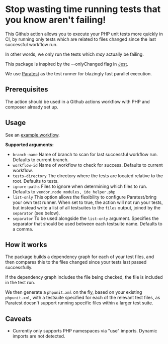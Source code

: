 # Stop wasting time running tests that you know aren't failing!

This Github action allows you to execute your PHP unit tests more quickly in CI, by running only tests which are related to files changed since the last successful workflow run.

In other words, we only run the tests which *may* actually be failing.

This package is inspired by the --onlyChanged flag in [Jest](https://github.com/jestjs/jest).

We use [Paratest](https://github.com/paratestphp/paratest) as the test runner for blazingly fast parallel execution.

## Prerequisites

The action should be used in a Github actions workflow with PHP and composer already set up.

## Usage

See an [example workflow](./.github/workflows/example.yml).

**Supported arguments:**

- `branch-name` Name of branch to scan for last successful workflow run. Defaults to current branch.
- `workflow-id` Name of workflow to check for success. Defaults to current workflow.
- `tests-directory` The directory where the tests are located relative to the root. Defaults to tests.
- `ignore-paths` Files to ignore when determining which files to run. Defaults to `vendor,node_modules,_ide_helper.php`
- `list-only` This option allows the flexibility to configure Paratest/bring your own test runner. When set to true, the action will not run your tests, but instead write a list of all testsuites to the `files` output, joined by the `separator` (see below).
- `separator` To be used alongside the `list-only` argument. Specifies the separator that should be used between each testsuite name. Defaults to a comma.

## How it works

The package builds a dependency graph for each of your test files, and then compares this to the files changed since your tests last passed successfully.

If the dependency graph includes the file being checked, the file is included in the test run.

We then generate a `phpunit.xml` on the fly, based on your existing `phpunit.xml`, with a testsuite specified for each of the relevant test files, as Paratest doesn't support running specific files within a larger test suite.

## Caveats

- Currently only supports PHP namespaces via "use" imports. Dynamic imports are not detected.